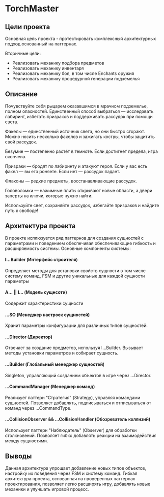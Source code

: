 # TorchMaster

## Цели проекта
Основная цель проекта - протестировать комплексный архитектурных подход основанный на паттернах.

Вторичные цели:
- Реализовать механику подбора предметов
- Реализовать механику инвентаря
- Реализовать механику боя, в том числе Enchants оружия
- Реализовать механику процедурной генерации подземелья

## Описание

Почувствуйте себя рыцарем оказавшимся в мрачном подземелье, полном опасностей. 
Единственный способ выбраться 
— исследовать лабиринт, избегать призраков и поддерживать рассудок при помощи света.

Факелы — единственный источник света, но они быстро сгорают. 
Можно носить несколько факелов и зажигать костры, чтобы защитить свой рассудок.

Безумие — постепенно растёт в темноте. 
Если достигнет предела, игра окончена.

Призраки — бродят по лабиринту и атакуют героя. 
Если у вас есть факел — вы его роняете. Если нет — рассудок падает.

Флаконы — редкие предметы, восстанавливающие рассудок.

Головоломки — нажимные плиты открывают новые области, а двери заперты на ключи, которые нужно найти.

Используйте свет, сохраняйте рассудок, избегайте призраков и найдите путь к свободе!

## Архитектура проекта

В проекте исплюзуется ряд паттернов для создания сущностей с параметрами и поведением обеспечивая обеспечивающие гибкость и расширяемость системы.
Основные компоненты системы:

#### I...Builder (Интерфейс строителя)
Определяет методы для установки свойств сущности в том числе систему команд, FSM и другие уникальные для каждой сущности параметры

#### A... || I... (Модель сущнсоти)
Содержит характеристики сущности

#### ...SO (Менеджер настроек сущностей)
Хранит параметры конфигурации для различных типов сущностей.

#### ...Director (Директор)
Отвечает за создание предметов, используя I...Builder. Вызывает методы установки параметров и собирает сущность.

#### ...Builder (Глобальный менеджер сущностей)
Singleton, управляющий созданием объектов в игре через ...Director.

#### ...CommandManager (Менеджер команд)
Реализует паттерн "Стратегия" (Strategy), управляя командами сущностей. 
Позволяет добавлять, подписываться и отписываться от команд через ...CommandType.

#### ...CollisionObserver && ...CollisionHandler (Обозреватель коллизий)
Использует паттерн "Наблюдатель" (Observer) для обработки столкновений. 
Позволяет гибко добавлять реакции на взаимодействия между сущностями.

## Выводы

Данная архитектура упрощает добавление новых типов объектов, настройку их поведения через FSM и систему команд.
Гибкая архитектура проекта, основанная на проверенных паттернах проектирования, 
позволяет легко расширять игру, добавлять новые механики и улучшать игровой процесс.